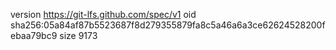 version https://git-lfs.github.com/spec/v1
oid sha256:05a84af87b5523687f8d279355879fa8c5a46a6a3ce62624528200febaa79bc9
size 9173
